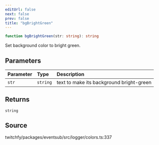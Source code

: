 ```yaml
---
editUrl: false
next: false
prev: false
title: "bgBrightGreen"
---
```


```ts
function bgBrightGreen(str: string): string
```

Set background color to bright green.

## Parameters

| Parameter | Type | Description |
| :------ | :------ | :------ |
| `str` | `string` | text to make its background bright-green |

## Returns

`string`

## Source

twitchfy/packages/eventsub/src/logger/colors.ts:337
